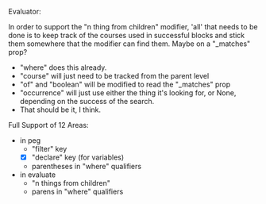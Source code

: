 Evaluator:

In order to support the "n thing from children" modifier, 'all' that needs to
be done is to keep track of the courses used in successful blocks and stick
them somewhere that the modifier can find them. Maybe on a "_matches" prop?

- "where" does this already.
- "course" will just need to be tracked from the parent level
- "of" and "boolean" will be modified to read the "_matches" prop
- "occurrence" will just use either the thing it's looking for, or None,
    depending on the success of the search.
- That should be it, I think.


Full Support of 12 Areas:
- in peg
  - "filter" key
  - [x] "declare" key (for variables)
  - parentheses in "where" qualifiers
- in evaluate
  - "n things from children"
  - parens in "where" qualifiers

